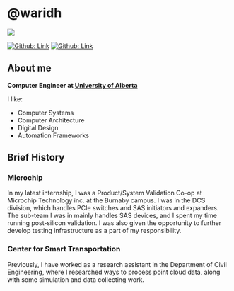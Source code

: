 # @waridh

[![](_DSC0134.jpg)](https://waridh.github.io/)

[![Github: Link](https://img.shields.io/badge/-waridh-blue?style=flat-square&logo=Linkedin&logoColor=white&link=https://www.linkedin.com/in/waridh/)](https://www.linkedin.com/in/waridh/)
[![Github: Link](https://img.shields.io/github/followers/waridh?label=follow&style=social)](https://github.com/waridh)

## About me

**Computer Engineer at [University of Alberta](https://www.ualberta.ca/engineering/electrical-computer-engineering/index.html)**

I like:

- Computer Systems
- Computer Architecture
- Digital Design
- Automation Frameworks

## Brief History

### Microchip

In my latest internship, I was a Product/System Validation Co-op at Microchip Technology inc. at the Burnaby campus. I was in the DCS division, which handles PCIe switches and SAS initiators and expanders. The sub-team I was in mainly handles SAS devices, and I spent my time running post-silicon validation. I was also given the opportunity to further develop testing infrastructure as a part of my responsibility.

### Center for Smart Transportation

Previously, I have worked as a research assistant in the Department of Civil Engineering, where I researched
ways to process point cloud data, along with some simulation and data collecting work.
